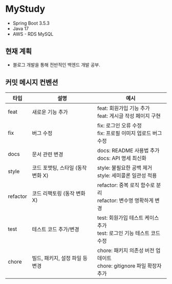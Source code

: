 # MyStudy
- Spring Boot 3.5.3
- Java 17
- AWS - RDS MySQL

## 현재 계획
- 블로그 개발을 통해 전반적인 백엔드 개발 공부.

## 커밋 메시지 컨벤션
| 타입      | 설명                               | 예시                               |
|-----------|------------------------------------|----------------------------------|
| feat      | 새로운 기능 추가                   | feat: 회원가입 기능 추가<br>feat: 게시글 작성 페이지 구현 |
| fix       | 버그 수정                          | fix: 로그인 오류 수정<br>fix: 프로필 이미지 업로드 버그 수정 |
| docs      | 문서 관련 변경                    | docs: README 사용법 추가<br>docs: API 명세 최신화         |
| style     | 코드 포맷팅, 스타일 (동작 변화 X)  | style: 불필요한 공백 제거<br>style: 세미콜론 일관성 적용   |
| refactor  | 코드 리팩토링 (동작 변화 X)        | refactor: 중복 로직 함수로 분리<br>refactor: 변수명 명확하게 변경 |
| test      | 테스트 코드 추가/변경              | test: 회원가입 테스트 케이스 추가<br>test: 로그인 기능 테스트 코드 수정 |
| chore     | 빌드, 패키지, 설정 파일 등 변경    | chore: 패키지 의존성 버전 업데이트<br>chore: gitignore 파일 확장자 추가 |